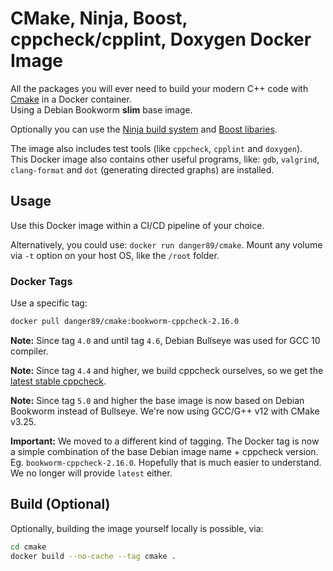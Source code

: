 # CMake, Ninja, Boost, cppcheck/cpplint, Doxygen Docker Image

All the packages you will ever need to build your modern C++ code with [Cmake](https://cmake.org/) in a Docker container.  
Using a Debian Bookworm **slim** base image.

Optionally you can use the [Ninja build system](https://ninja-build.org/) and [Boost libaries](https://www.boost.org/).

The image also includes test tools (like `cppcheck`, `cpplint` and `doxygen`).  
This Docker image also contains other useful programs, like: `gdb`, `valgrind`, `clang-format` and `dot` (generating directed graphs) are installed.

## Usage

Use this Docker image within a CI/CD pipeline of your choice.

Alternatively, you could use: `docker run danger89/cmake`. Mount any volume via `-t` option on your host OS, like the `/root` folder.

### Docker Tags

Use a specific tag:

```sh
docker pull danger89/cmake:bookworm-cppcheck-2.16.0
```

**Note:** Since tag `4.0` and until tag `4.6`, Debian Bullseye was used for GCC 10 compiler.

**Note:** Since tag `4.4` and higher, we build cppcheck ourselves, so we get the [latest stable cppcheck](https://cppcheck.sourceforge.io/).

**Note:** Since tag `5.0` and higher the base image is now based on Debian Bookworm instead of Bullseye. We're now using GCC/G++ v12 with CMake v3.25.

**Important:** We moved to a different kind of tagging. The Docker tag is now a simple combination of the base Debian image name + cppcheck version. Eg. `bookworm-cppcheck-2.16.0`. Hopefully that is much easier to understand. We no longer will provide `latest` either.

## Build (Optional)

Optionally, building the image yourself locally is possible, via:

```sh
cd cmake
docker build --no-cache --tag cmake .
```
